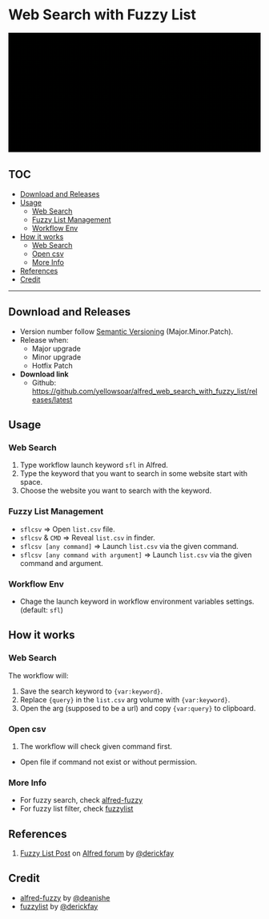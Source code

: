 # Web Search with Fuzzy List

![](demo.gif)

## TOC

<!-- MarkdownTOC -->

- [Download and Releases](#download-and-releases)
- [Usage](#usage)
  - [Web Search](#web-search)
  - [Fuzzy List Management](#fuzzy-list-management)
  - [Workflow Env](#workflow-env)
- [How it works](#how-it-works)
  - [Web Search](#web-search-1)
  - [Open csv](#open-csv)
  - [More Info](#more-info)
- [References](#references)
- [Credit](#credit)

<!-- /MarkdownTOC -->

---

## Download and Releases

- Version number follow [Semantic Versioning][semver] (Major.Minor.Patch).
- Release when:
  - Major upgrade
  - Minor upgrade
  - Hotfix Patch
- **Download link**
  - Github: <https://github.com/yellowsoar/alfred_web_search_with_fuzzy_list/releases/latest>

## Usage

### Web Search

1. Type workflow launch keyword `sfl` in Alfred.
1. Type the keyword that you want to search in some website start with space.
1. Choose the website you want to search with the keyword.

### Fuzzy List Management

- `sflcsv` =>
  Open `list.csv` file.
- `sflcsv` & `CMD` =>
  Reveal `list.csv` in finder.
- `sflcsv [any command]` =>
  Launch `list.csv` via the given command.
- `sflcsv [any command with argument]` =>
  Launch `list.csv` via the given command and argument.

### Workflow Env

- Chage the launch keyword in workflow environment variables settings.
  (default: `sfl`)

## How it works

### Web Search

The workflow will:

1. Save the search keyword to `{var:keyword}`.
1. Replace `{query}` in the `list.csv` arg volume with `{var:keyword}`.
1. Open the arg (supposed to be a url) and copy `{var:query}` to clipboard.

### Open csv

1. The workflow will check given command first.
  - Open file if command not exist or without permission.

### More Info

- For fuzzy search, check [alfred-fuzzy][alfred-fuzzy]
- For fuzzy list filter, check [fuzzylist][fuzzylist]

## References

1. [Fuzzy List  Post][fuzzylistpost] on [Alfred forum][alfredforum] by [@derickfay][derickfay]

## Credit

- [alfred-fuzzy][alfred-fuzzy] by [@deanishe][deanishe]
- [fuzzylist][fuzzylist] by [@derickfay][derickfay]



[alfred-fuzzy]: https://github.com/deanishe/alfred-fuzzy
[alfredforum]: https://www.alfredforum.com
[deanishe]: https://github.com/deanishe
[derickfay]: https://github.com/derickfay
[fuzzylist]: https://github.com/derickfay/fuzzylist
[fuzzylistpost]: https://www.alfredforum.com/topic/11094-fuzzy-self-updating-list-filter-workflow-template/
[semver]: https://semver.org
